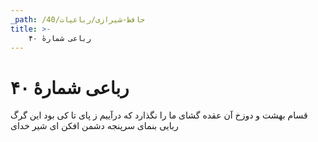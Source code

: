 ```yaml
---
_path: /حافظ-شیرازی/رباعیات/40
title: >-
    رباعی شمارهٔ ۴۰
---
```

# رباعی شمارهٔ ۴۰

قسام بهشت و دوزخ آن عقده گشای
ما را نگذارد که درآییم ز پای
تا کی بود این گرگ ربایی بنمای
سرپنجه دشمن افکن ای شیر خدای
